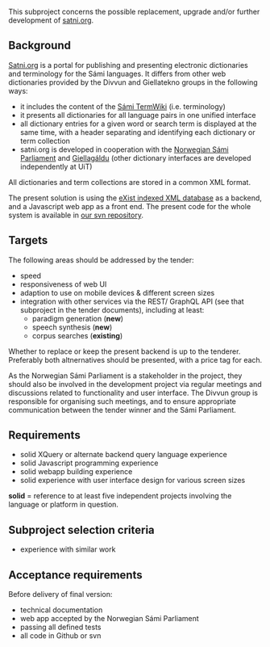 This subproject concerns the possible replacement, upgrade and/or further development of [satni.org](http://satni.org/).

## Background

[Satni.org](http://satni.org/) is a portal for publishing and presenting electronic dictionaries and terminology for the Sámi languages. It differs from other web dictionaries provided by the Divvun and Giellatekno groups in the following ways:

* it includes the content of the [Sámi TermWiki](https://satni.uit.no/termwiki) (i.e. terminology)
* it presents all dictionaries for all language pairs in one unified interface
* all dictionary entries for a given word or search term is displayed at the same time, with a header separating and identifying each dictionary or term collection
* satni.org is developed in cooperation with the [Norwegian Sámi Parliament](https://samediggi.no/) and [Giellagáldu](http://www.giella.org/) (other dictionary interfaces are developed independently at UiT)

All dictionaries and term collections are stored in a common XML format.

The present solution is using the [eXist indexed XML database](http://exist-db.org/) as a backend, and a Javascript web app as a front end. The present code for the whole system is available in [our svn repository](https://gtsvn.uit.no/langtech/trunk/apps/risten2/).

## Targets

The following areas should be addressed by the tender:

* speed
* responsiveness of web UI
* adaption to use on mobile devices & different screen sizes
* integration with other services via the REST/ GraphQL API (see that subproject in the tender documents), including at least:
    * paradigm generation (**new**)
    * speech synthesis (**new**)
    * corpus searches (**existing**)

Whether to replace or keep the present backend is up to the tenderer. Preferably both altnernatives should be presented, with a price tag for each.

As the Norwegian Sámi Parliament is a stakeholder in the project, they should also be involved in the development project via regular meetings and discussions related to functionality and user interface. The Divvun group is responsible for organising such meetings, and to ensure appropriate communication between the tender winner and the Sámi Parliament.

## Requirements

* solid XQuery or alternate backend query language experience
* solid Javascript programming experience
* solid webapp building experience
* solid experience with user interface design for various screen sizes

**solid** = reference to at least five independent projects involving the language or platform in question.

## Subproject selection criteria

* experience with similar work

## Acceptance requirements

Before delivery of final version:

* technical documentation
* web app accepted by the Norwegian Sámi Parliament
* passing all defined tests
* all code in Github or svn

